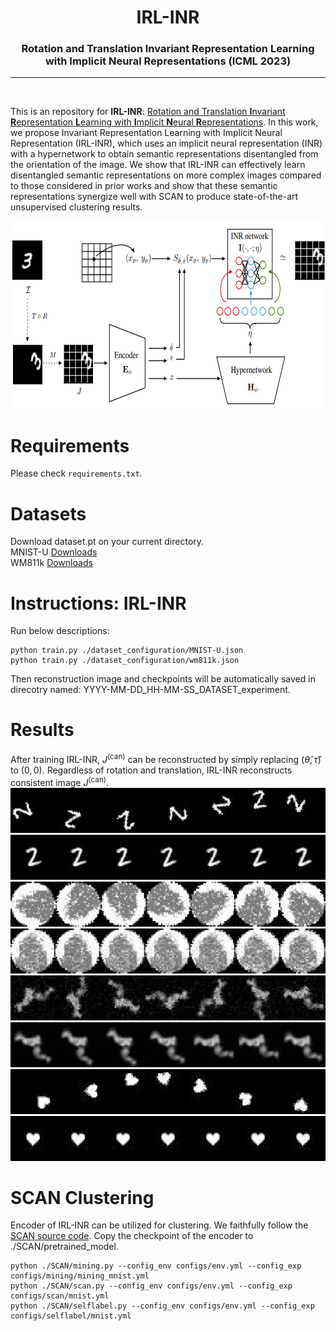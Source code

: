 <h1 align="center"><b>IRL-INR</b></h1>
<h3 align="center"><b>Rotation and Translation Invariant Representation Learning <br> with Implicit Neural Representations (ICML 2023)</b></h1>
<p align="center">
</p> 
 
--------------

<br>

This is an repository for **IRL-INR**: [Rotation and Translation **I**nvariant **R**epresentation **L**earning with **I**mplicit **N**eural **R**epresentations](https://arxiv.org/abs/2304.13995). In this work, we propose Invariant Representation Learning with Implicit Neural Representation (IRL-INR), which uses an implicit neural representation (INR) with a hypernetwork to obtain semantic representations disentangled from the orientation of the image. We show that IRL-INR can effectively learn disentangled semantic representations on more complex images compared to those considered in prior works and show that these semantic representations synergize well with SCAN to produce state-of-the-art unsupervised clustering results.
<p align="center">
<img src="./figure/overview.png" width="650" height="300">

# **Requirements**
Please check `requirements.txt`.

# **Datasets**
Download dataset.pt on your current directory.
<br>MNIST-U [Downloads](https://drive.google.com/file/d/12L6BM5_xX7TzptlT6t_K7HnH6cMTXvZ1/view?usp=sharing)
<br> WM811k [Downloads](https://drive.google.com/file/d/1dSLNup5JjLIho0yzes2wtroGA5mTl0Me/view?usp=sharing)

# **Instructions: IRL-INR**
Run below descriptions:
```
python train.py ./dataset_configuration/MNIST-U.json
python train.py ./dataset_configuration/wm811k.json
```
Then reconstruction image and checkpoints will be automatically saved in direcotry named: YYYY-MM-DD_HH-MM-SS_DATASET_experiment. 


# **Results**
After training IRL-INR, $J^{\text{(can)}}$ can be reconstructed by simply replacing $(\hat{\theta},\hat{\tau})$ to $(0,0)$. Regardless of rotation and translation, IRL-INR reconstructs consistent image $J^{\text{(can)}}$. 
![input](./figure/mnist_input.png) ![output](./figure/mnist_output.png) 
![input](./figure/wm811k_input.png) ![output](./figure/wm811k_output.png) 
![input](./figure/cryo_input.png) ![output](./figure/cryo_output.png) 
![input](./figure/dsprites_input.png) ![output](./figure/dsprites_output.png) 

# **SCAN Clustering**
Encoder of IRL-INR can be utilized for clustering. We faithfully follow the [SCAN source code](https://github.com/wvangansbeke/Unsupervised-Classification). Copy the checkpoint of the encoder to ./SCAN/pretrained_model.

```
python ./SCAN/mining.py --config_env configs/env.yml --config_exp configs/mining/mining_mnist.yml
python ./SCAN/scan.py --config_env configs/env.yml --config_exp configs/scan/mnist.yml
python ./SCAN/selflabel.py --config_env configs/env.yml --config_exp configs/selflabel/mnist.yml
```

